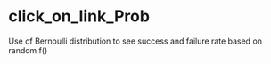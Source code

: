 # click_on_link_Prob
Use of Bernoulli distribution to see success and failure rate based on random f()
